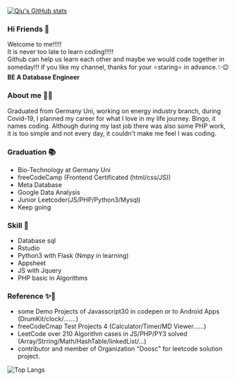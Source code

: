 [![Qiu's GitHub stats](https://github-readme-stats.vercel.app/api?username=Qiu-IT&hide=stars&show_icons=true&theme=synthwave)](https://github.com/anuraghazra/github-readme-stats) 

### Hi Friends 👋
Welcome to me!!!!! <br>
It is never too late to learn coding!!!!!<br>
Github can help us learn each other and maybe we would code together in someday!!! If you like my channel, thanks for your ⭐staring⭐ in advance.✨😉 **BE A Database Engineer**

### About me 👨‍🎓
Graduated from Germany Uni, working on energy industry branch, during Covid-19, I planned my career for what I love in my life journey. Bingo, it names coding. Although during my last job there was also some PHP work, it is too simple and not every day, it couldn't make me feel I was coding. 

### Graduation 📚
- Bio-Technology at Germany Uni
- freeCodeCamp (Frontend Certificated (html/css/JS))
- Meta Database
- Google Data Analysis
- Junior Leetcoder(JS/PHP/Python3/Mysql)
- Keep going

### Skill 🔨
- Database sql
- Rstudio
- Python3 with Flask (Nmpy in learning)
- Appsheet
- JS with Jquery 
- PHP basic in Algorithms


### Reference ✨🏅
- some Demo Projects of Javasscript30 in codepen or to Android Apps (DrumKit/clock/.......)
- freeCodeCmap Test Projects 4 (Calculator/Timer/MD Viewer......)
- LeetCode over 210 Algorithm cases in JS/PHP/PY3 solved (Array/Strring/Math/HashTable/linkedList/...)
- contributor and member of Organization "Doosc" for leetcode solution project.

![Top Langs](https://github-readme-stats.vercel.app/api/top-langs/?username=Qiu-IT&layout=compact&hide=css,html)
<!--
(https://github.com/anuraghazra/github-readme-stats) 


-->
<!--
![Qiu's Most used languages](https://github-readme-stats.vercel.app/api/top-langs?username=Qiu-IT&show_icons=true&count_private=true&theme=gotham)


**Qiu-IT/Qiu-IT** is a ✨ _special_ ✨ repository because its `README.md` (this file) appears on your GitHub profile.

Here are some ideas to get you started:

- 🔭 I’m currently working on Front-end ...
- 🌱 I’m currently learning React JS and Python...
- 👯 I’m looking to collaborate on ...
- 🤔 I’m looking for help with ...
- 💬 Ask me about ...
- 📫 How to reach me: ...
- 😄 Pronouns: ...
- ⚡ Fun fact: ...
-->
